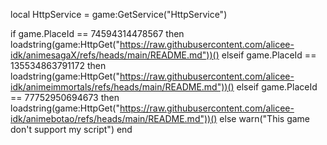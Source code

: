 local HttpService = game:GetService("HttpService")

if game.PlaceId == 74594314478567 then
    loadstring(game:HttpGet("https://raw.githubusercontent.com/alicee-idk/animesagaX/refs/heads/main/README.md"))() 
elseif game.PlaceId == 135534863791172 then
   loadstring(game:HttpGet("https://raw.githubusercontent.com/alicee-idk/animeimmortals/refs/heads/main/README.md"))()
elseif game.PlaceId == 77752950694673 then
  loadstring(game:HttpGet("https://raw.githubusercontent.com/alicee-idk/animebotao/refs/heads/main/README.md"))()
else
    warn("This game don't support my script")
end

